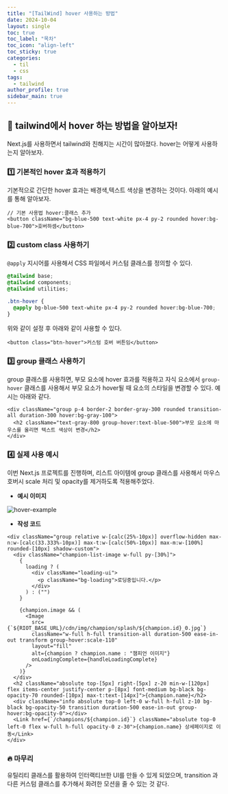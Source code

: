 ```yaml
---
title: "[TailWind] hover 사용하는 방법"
date: 2024-10-04
layout: single
toc: true
toc_label: "목차"
toc_icon: "align-left"
toc_sticky: true
categories:
  - til
  - css
tags:
  - tailwind
author_profile: true
sidebar_main: true
---
```


## :ledger: tailwind에서 hover 하는 방법을 알아보자!
Next.js를 사용하면서 tailwind와 친해지는 시간이 많아졌다. hover는 어떻게 사용하는지 알아보자.

### :one: 기본적인 hover 효과 적용하기
기본적으로 간단한 hover 효과는 배경색,텍스트 색상을 변경하는 것이다. 아래의 예시를 통해 알아보자.

```tsx
// 기본 사용법 hover:클래스 추가
<button className="bg-blue-500 text-white px-4 py-2 rounded hover:bg-blue-700">호버하셈</button>
```

### :two: custom class 사용하기
`@apply` 지시어를 사용해서 CSS 파일에서 커스텀 클래스를 정의할 수 있다.

```css
@tailwind base;
@tailwind components;
@tailwind utilities;

.btn-hover {
  @apply bg-blue-500 text-white px-4 py-2 rounded hover:bg-blue-700;
}
```

위와 같이 설정 후 아래와 같이 사용할 수 있다.

```tsx
<button class="btn-hover">커스텀 호버 버튼임</button>
```

### :three: group 클래스 사용하기
group 클래스를 사용하면, 부모 요소에 hover 효과를 적용하고 자식 요소에서 `group-hover` 클래스를 사용해서 부모 요소가 hover될 때 요소의 스타일을 변경할 수 있다. 예시는 아래와 같다.

```tsx
<div className="group p-4 border-2 border-gray-300 rounded transition-all duration-300 hover:bg-gray-100">
  <h2 className="text-gray-800 group-hover:text-blue-500">부모 요소에 마우스를 올리면 텍스트 색상이 변경</h2>  
</div>
```

### :four: 실제 사용 예시
이번 Next.js 프로젝트를 진행하며, 리스트 아이템에 group 클래스를 사용해서 마우스 호버시 scale 처리 및 opacity를 제거하도록 적용해주었다.

- **예시 이미지**

![hover-example](https://github.com/user-attachments/assets/abc78abe-cc05-40e2-bd1d-4458249c6a2f)

- **작성 코드**

```tsx
<div className="group relative w-[calc(25%-10px)] overflow-hidden max-n:w-[calc(33.333%-10px)] max-t:w-[calc(50%-10px)] max-m:w-[100%] rounded-[10px] shadow-custom">      
  <div className="champion-list-image w-full py-[30%]">
    {
      loading ? (
        <div className="loading-ui">
          <p className="bg-loading">로딩중입니다.</p>
        </div>
      ) : ("")
    }

    {champion.image && (
      <Image 
        src={`${RIOT_BASE_URL}/cdn/img/champion/splash/${champion.id}_0.jpg`} 
        className="w-full h-full transition-all duration-500 ease-in-out transform group-hover:scale-110"
        layout="fill"
        alt={champion ? champion.name : "챔피언 이미지"} 
        onLoadingComplete={handleLoadingComplete}         
      />
    )}
  </div>
  <h2 className="absolute top-[5px] right-[5px] z-20 min-w-[120px] flex items-center justify-center p-[8px] font-medium bg-black bg-opacity-70 rounded-[10px] max-t:text-[14px]">{champion.name}</h2>              
  <div className="info absolute top-0 left-0 w-full h-full z-10 bg-black bg-opacity-50 transition duration-500 ease-in-out group-hover:bg-opacity-0"></div>                  
  <Link href={`/champions/${champion.id}`} className="absolute top-0 left-0 flex w-full h-full opacity-0 z-30">{champion.name} 상세페이지로 이동</Link>
</div>
```


### :fire: 마무리
유틸리티 클래스를 활용하여 인터랙티브한 UI를 만들 수 있게 되었으며, transition 과 다른 커스텀 클래스를 추가해서 화려한 모션을 줄 수 있는 것 같다.